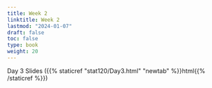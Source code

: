 ```yaml
---
title: Week 2 
linktitle: Week 2
lastmod: "2024-01-07"
draft: false  
toc: false  
type: book  
weight: 20
---
```


Day 3 Slides ({{% staticref "stat120/Day3.html" "newtab" %}}html{{% /staticref %}})

<!--


Day 4 Slides ({{% staticref "stat120/Day4.pdf" "newtab" %}}pdf{{% /staticref %}}/{{% staticref "stat120/Day4.html" "newtab" %}}html{{% /staticref %}})

Day 5 Slides ({{% staticref "stat120/Day5.pdf" "newtab" %}}pdf{{% /staticref %}}/{{% staticref "stat120/Day5.html" "newtab" %}}html{{% /staticref %}})

Day 6 Slides ({{% staticref "stat120/Day6.pdf" "newtab" %}}pdf{{% /staticref %}}/{{% staticref "stat120/Day6.html" "newtab" %}}html{{% /staticref %}})

-->


